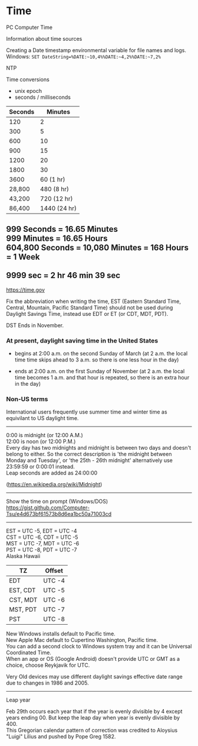 # Time
PC Computer Time

Information about time sources

Creating a Date timestamp environmental variable for file names and logs.<br>
Windows: `SET DateString=%DATE:~10,4%%DATE:~4,2%%DATE:~7,2%`

NTP

Time conversions
 - unix epoch
 - seconds / milliseconds




Seconds | Minutes
------- | -------
120     | 2
300     | 5
600     | 10
900     | 15
1200    | 20
1800    | 30
3600    | 60 (1 hr)
28,800  | 480 (8 hr)
43,200  | 720 (12 hr)
86,400  | 1440 (24 hr)

999 Seconds = 16.65 Minutes<br>
999 Minutes = 16.65 Hours<br>
604,800 Seconds = 10,080 Minutes =  168 Hours = 1 Week<br>
<br>
9999 sec = 2 hr 46 min 39 sec
-----

https://time.gov

Fix the abbreviation when writing the time, EST (Eastern Standard Time, Central, Mountain, Pacific Standard Time) should not be used during Daylight Savings Time, instead use EDT or ET (or CDT, MDT, PDT).

DST Ends in November.

### At present, daylight saving time in the United States

 - begins at 2:00 a.m. on the second Sunday of March (at 2 a.m. the local time time skips ahead to 3 a.m. so there is one less hour in the day)

 - ends at 2:00 a.m. on the first Sunday of November (at 2 a.m. the local time becomes 1 a.m. and that hour is repeated, so there is an extra hour in the day)​

### Non-US terms

International users frequently use summer time and winter time as equivilant to US daylight time.

-----

0:00 is midnight (or 12:00 A.M.)<br>
12:00 is noon (or 12:00 P.M.)<br>
Every day has two midnights and midnight is between two days and doesn't belong to either. So the correct description is 'the midnight between Monday and Tuesday', or 'the 25th - 26th midnight' alternatively use 23:59:59 or 0:00:01 instead.<br>
Leap seconds are added as 24:00:00

(https://en.wikipedia.org/wiki/Midnight)

-----

Show the time on prompt (Windows/DOS)
https://gist.github.com/Computer-Tsu/e4d673bf61573b8d6ea1bc50a71003cd

-----

EST = UTC -5, EDT = UTC -4<br>
CST = UTC -6, CDT = UTC -5<br>
MST = UTC -7, MDT = UTC -6<br>
PST = UTC -8, PDT = UTC -7<br>
Alaska
Hawaii

TZ | Offset
------- | -------
EDT      | UTC -4
EST, CDT | UTC -5
CST, MDT | UTC -6
MST, PDT | UTC -7
PST      | UTC -8

New Windows installs default to Pacific time.<br>
New Apple Mac default to Cupertino Washington, Pacific time.<br>
You can add a second clock to Windows system tray and it can be Universal Coordinated Time.<br>
When an app or OS (Google Android) doesn't provide UTC or GMT as a choice, choose Reykjavik for UTC.<br>

Very Old devices may use different daylight savings effective date range due to changes in 1986 and 2005.

-----

Leap year

Feb 29th occurs each year that if the year is evenly divisible by 4 except years ending 00. But keep the leap day when year is evenly divisible by 400. <br>
This Gregorian calendar pattern of correction was credited to Aloysius "Luigi" Lilius and pushed by Pope Greg 1582.
